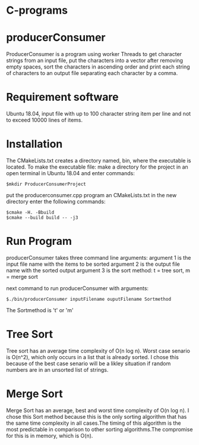 # C-programs
# producerConsumer

ProducerConsumer is a program using worker Threads to get character strings from an input file,
put the characters into a vector after removing empty spaces, sort the characters in ascending order
and print each string of characters to an output file separating each character by a comma.

# Requirement software

Ubuntu 18.04,
input file with up to 100 character string item per line and not to exceed 10000 lines of items.

# Installation
  The CMakeLists.txt creates a directory named, bin, where the executable is located. To make the
  executable file:
  make a directory for the project in an open terminal in Ubuntu 18.04 and enter commands:
  
  	$mkdir ProducerConsumerProject
  put the producerconsumer.cpp program an CMakeLists.txt in the new directory
  enter the following commands:
  
  	$cmake -H. -Bbuild
	$cmake --build build -- -j3
# Run Program
  producerConsumer takes three command line arguments:
  argument 1 is the input file name with the items to be sorted
  argument 2 is the output file name with the sorted output 
  argument 3 is the sort method: t = tree sort, m = merge sort

  next command to run producerConsumer with arguments:

	$./bin/producerConsumer inputFilename ouputFilename Sortmethod

  The Sortmethod is 't' or 'm'
# Tree Sort
  Tree sort has an average time complexity of O(n log n). Worst case senario is O(n^2),
  which only occurs in a list that is already sorted. I chose this because of the best case
  senario will be a likley situation if random numbers are in an unsorted list of
  strings. 

# Merge Sort
  Merge Sort has an average, best and worst time complexity of O(n log n). I chose this Sort 
  method because this is the only sorting algorithm that has the same time complexity in all
  cases.The timing of this algorithm is the most predictable in comparison to other sorting
  algorithms.The compromise for this is in memory, which is O(n).
